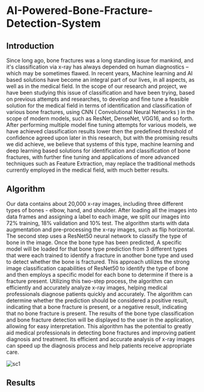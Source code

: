 # AI-Powered-Bone-Fracture-Detection-System
## Introduction
Since long ago, bone fractures was a long standing issue for mankind, and it's classification via x-ray has always depended on human diagnostics – which may be sometimes flawed. In recent years, Machine learning and AI based solutions have become an integral part of our lives, in all aspects, as well as in the medical field. In the scope of our research and project, we have been studying this issue of classification and have been trying, based on previous attempts and researches, to develop and fine tune a feasible solution for the medical field in terms of identification and classification of various bone fractures, using CNN ( Convolutional Neural Networks ) in the scope of modern models, such as ResNet, DenseNet, VGG16, and so forth. After performing multiple model fine tuning attempts for various models, we have achieved classification results lower then the predefined threshold of confidence agreed upon later in this research, but with the promising results we did achieve, we believe that systems of this type, machine learning and deep learning based solutions for identification and classification of bone fractures, with further fine tuning and applications of more advanced techniques such as Feature Extraction, may replace the traditional methods currently employed in the medical field, with much better results.
## Algorithm
Our data contains about 20,000 x-ray images, including three different types of bones - elbow, hand, and shoulder. After loading all the images into data frames and assigning a label to each image, we split our images into 72% training, 18% validation and 10% test. The algorithm starts with data augmentation and pre-processing the x-ray images, such as flip horizontal. The second step uses a ResNet50 neural network to classify the type of bone in the image. Once the bone type has been predicted, A specific model will be loaded for that bone type prediction from 3 different types that were each trained to identify a fracture in another bone type and used to detect whether the bone is fractured. This approach utilizes the strong image classification capabilities of ResNet50 to identify the type of bone and then employs a specific model for each bone to determine if there is a fracture present. Utilizing this two-step process, the algorithm can efficiently and accurately analyze x-ray images, helping medical professionals diagnose patients quickly and accurately. The algorithm can determine whether the prediction should be considered a positive result, indicating that a bone fracture is present, or a negative result, indicating that no bone fracture is present. The results of the bone type classification and bone fracture detection will be displayed to the user in the application, allowing for easy interpretation. This algorithm has the potential to greatly aid medical professionals in detecting bone fractures and improving patient diagnosis and treatment. Its efficient and accurate analysis of x-ray images can speed up the diagnosis process and help patients receive appropriate care.

![sc1](https://github.com/user-attachments/assets/93a99dcc-bfc5-4abd-82dc-8618bcbb2654)

## Results

